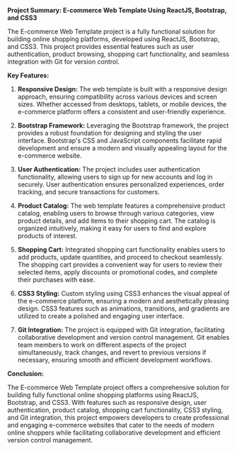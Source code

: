 **Project Summary: E-commerce Web Template Using ReactJS, Bootstrap, and CSS3**

The E-commerce Web Template project is a fully functional solution for building online shopping platforms, developed using ReactJS, Bootstrap, and CSS3. This project provides essential features such as user authentication, product browsing, shopping cart functionality, and seamless integration with Git for version control.

**Key Features:**

1. **Responsive Design:** The web template is built with a responsive design approach, ensuring compatibility across various devices and screen sizes. Whether accessed from desktops, tablets, or mobile devices, the e-commerce platform offers a consistent and user-friendly experience.

2. **Bootstrap Framework:** Leveraging the Bootstrap framework, the project provides a robust foundation for designing and styling the user interface. Bootstrap's CSS and JavaScript components facilitate rapid development and ensure a modern and visually appealing layout for the e-commerce website.

3. **User Authentication:** The project includes user authentication functionality, allowing users to sign up for new accounts and log in securely. User authentication ensures personalized experiences, order tracking, and secure transactions for customers.

4. **Product Catalog:** The web template features a comprehensive product catalog, enabling users to browse through various categories, view product details, and add items to their shopping cart. The catalog is organized intuitively, making it easy for users to find and explore products of interest.

5. **Shopping Cart:** Integrated shopping cart functionality enables users to add products, update quantities, and proceed to checkout seamlessly. The shopping cart provides a convenient way for users to review their selected items, apply discounts or promotional codes, and complete their purchases with ease.

6. **CSS3 Styling:** Custom styling using CSS3 enhances the visual appeal of the e-commerce platform, ensuring a modern and aesthetically pleasing design. CSS3 features such as animations, transitions, and gradients are utilized to create a polished and engaging user interface.

7. **Git Integration:** The project is equipped with Git integration, facilitating collaborative development and version control management. Git enables team members to work on different aspects of the project simultaneously, track changes, and revert to previous versions if necessary, ensuring smooth and efficient development workflows.

**Conclusion:**

The E-commerce Web Template project offers a comprehensive solution for building fully functional online shopping platforms using ReactJS, Bootstrap, and CSS3. With features such as responsive design, user authentication, product catalog, shopping cart functionality, CSS3 styling, and Git integration, this project empowers developers to create professional and engaging e-commerce websites that cater to the needs of modern online shoppers while facilitating collaborative development and efficient version control management.
